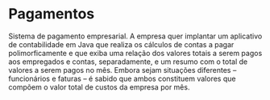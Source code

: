 # Pagamentos
Sistema de pagamento empresarial.
A empresa quer implantar um aplicativo de contabilidade em Java que realiza os cálculos de contas
a pagar polimorficamente e que exiba uma relação dos valores totais a serem pagos aos
empregados e contas, separadamente, e um resumo com o total de valores a serem pagos no mês.
Embora sejam situações diferentes – funcionários e faturas – é sabido que ambos constituem valores
que compõem o valor total de custos da empresa por mês.
